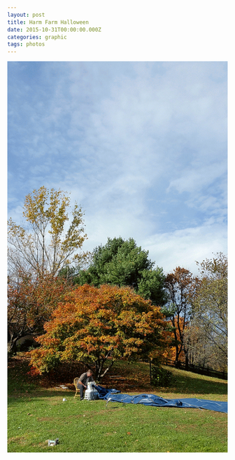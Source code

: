 ```yaml
---
layout: post
title: Harm Farm Halloween
date: 2015-10-31T00:00:00.000Z
categories: graphic
tags: photos
---
```


![](/uploads/versions/har---x----548-972x---.gif)